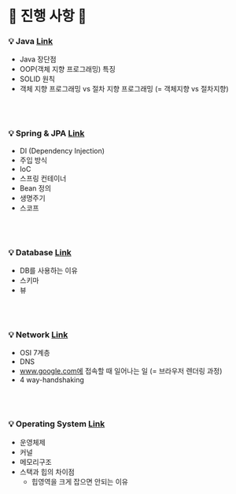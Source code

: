 # 🌈 진행 사항 🍊

### 💡 Java <a href="https://github.com/breaking-interviews/interview-study/tree/main/%EA%B7%9C%EB%A6%AC/Java"> Link </a>
- Java 장단점
- OOP(객체 지향 프로그래밍) 특징
- SOLID 원칙
- 객체 지향 프로그래밍 vs 절차 지향 프로그래밍 (= 객체지향 vs 절차지향)

<br><br>
### 💡 Spring & JPA <a href="https://github.com/breaking-interviews/interview-study/tree/main/%EA%B7%9C%EB%A6%AC/Spring"> Link </a>
- DI (Dependency Injection)
- 주입 방식
- IoC
- 스프링 컨테이너
- Bean 정의
- 생명주기
- 스코프

<br><br>
### 💡 Database <a href="https://github.com/breaking-interviews/interview-study/tree/main/%EA%B7%9C%EB%A6%AC/Database"> Link </a>
- DB를 사용하는 이유
- 스키마
- 뷰

<br><br>
### 💡 Network <a href="https://github.com/breaking-interviews/interview-study/tree/main/%EA%B7%9C%EB%A6%AC/Network"> Link </a>
- OSI 7계층
- DNS
- www.google.com에 접속할 때 일어나는 일 (= 브라우저 렌더링 과정)
- 4 way-handshaking

<br><br>
### 💡 Operating System <a href="https://github.com/breaking-interviews/interview-study/tree/main/%EA%B7%9C%EB%A6%AC/OS"> Link </a>
- 운영체제
- 커널
- 메모리구조
- 스택과 힙의 차이점
  - 힙영역을 크게 잡으면 안되는 이유
